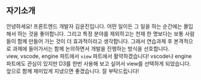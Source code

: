 ## 자기소개

안녕하세요! 프론트엔드 개발자 김윤진입니다.
어떤 일이든 그 일을 하는 순간에는 몰입해서 하는 것을 좋아합니다. 그리고 특정 분야를 제외하고는 천재 한 명보다는 보통 사람들이 함께 만들어 가는 것이 더 효과적이라고 생각합니다. 그래서 연습과제 후 본격적으로 과제에 들어가서는 함께 논의하면서 개발을 진행하는 방식을 선호합니다.
<br />
view, vscode, engine 파트에서 `view` 파트에서 활약하겠습니다! vscode나 engine 파트에도 관심이 있지만 D3를 한번 사용해 보고 싶어서 view를 선택하게 되었습니다.
<br/>
앞으로 함께 재미있게 지냈으면 좋겠습니다. 잘 부탁드립니다!
